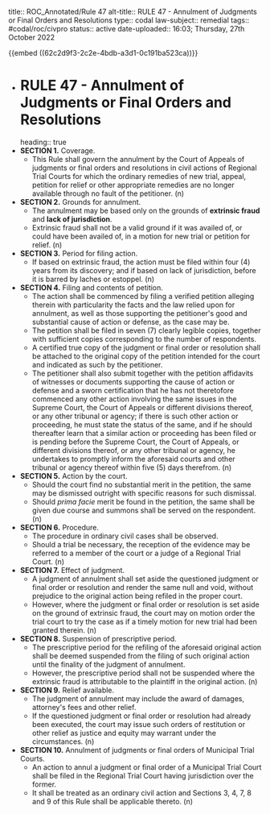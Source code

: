 title:: ROC_Annotated/Rule 47
alt-title:: RULE 47 - Annulment of Judgments or Final Orders and Resolutions
type:: codal
law-subject:: remedial
tags:: #codal/roc/civpro
status:: active
date-uploaded:: 16:03; Thursday, 27th October 2022

{{embed ((62c2d9f3-2c2e-4bdb-a3d1-0c191ba523ca))}}

- # RULE 47 - Annulment of Judgments or Final Orders and Resolutions
  heading:: true
- **SECTION 1.** Coverage.
	- This Rule shall govern the annulment by the Court of Appeals of judgments or final orders and resolutions in civil actions of Regional Trial Courts for which the ordinary remedies of new trial, appeal, petition for relief or other appropriate remedies are no longer available through no fault of the petitioner. (n)
- **SECTION 2.** Grounds for annulment.
	- The annulment may be based only on the grounds of **extrinsic fraud** and **lack of jurisdiction**.
	- Extrinsic fraud shall not be a valid ground if it was availed of, or could have been availed of, in a motion for new trial or petition for relief. (n)
- **SECTION 3.** Period for filing action.
	- If based on extrinsic fraud, the action must be filed within four (4) years from its discovery; and if based on lack of jurisdiction, before it is barred by laches or estoppel. (n)
- **SECTION 4.** Filing and contents of petition.
	- The action shall be commenced by filing a verified petition alleging therein with particularity the facts and the law relied upon for annulment, as well as those supporting the petitioner's good and substantial cause of action or defense, as the case may be.
	- The petition shall be filed in seven (7) clearly legible copies, together with sufficient copies corresponding to the number of respondents.
	- A certified true copy of the judgment or final order or resolution shall be attached to the original copy of the petition intended for the court and indicated as such by the petitioner.
	- The petitioner shall also submit together with the petition affidavits of witnesses or documents supporting the cause of action or defense and a sworn certification that he has not theretofore commenced any other action involving the same issues in the Supreme Court, the Court of Appeals or different divisions thereof, or any other tribunal or agency; if there is such other action or proceeding, he must state the status of the same, and if he should thereafter learn that a similar action or proceeding has been filed or is pending before the Supreme Court, the Court of Appeals, or different divisions thereof, or any other tribunal or agency, he undertakes to promptly inform the aforesaid courts and other tribunal or agency thereof within five (5) days therefrom. (n)
- **SECTION 5.** Action by the court.
	- Should the court find no substantial merit in the petition, the same may be dismissed outright with specific reasons for such dismissal.
	- Should *prima facie* merit be found in the petition, the same shall be given due course and summons shall be served on the respondent. (n)
- **SECTION 6.** Procedure.
	- The procedure in ordinary civil cases shall be observed.
	- Should a trial be necessary, the reception of the evidence may be referred to a member of the court or a judge of a Regional Trial Court. (n)
- **SECTION 7.** Effect of judgment.
	- A judgment of annulment shall set aside the questioned judgment or final order or resolution and render the same null and void, without prejudice to the original action being refiled in the proper court.
	- However, where the judgment or final order or resolution is set aside on the ground of extrinsic fraud, the court may on motion order the trial court to try the case as if a timely motion for new trial had been granted therein. (n)
- **SECTION 8.** Suspension of prescriptive period.
	- The prescriptive period for the refiling of the aforesaid original action shall be deemed suspended from the filing of such original action until the finality of the judgment of annulment.
	- However, the prescriptive period shall not be suspended where the extrinsic fraud is attributable to the plaintiff in the original action. (n)
- **SECTION 9.** Relief available.
	- The judgment of annulment may include the award of damages, attorney's fees and other relief.
	- If the questioned judgment or final order or resolution had already been executed, the court may issue such orders of restitution or other relief as justice and equity may warrant under the circumstances. (n)
- **SECTION 10.** Annulment of judgments or final orders of Municipal Trial Courts.
	- An action to annul a judgment or final order of a Municipal Trial Court shall be filed in the Regional Trial Court having jurisdiction over the former.
	- It shall be treated as an ordinary civil action and Sections 3, 4, 7, 8 and 9 of this Rule shall be applicable thereto. (n)